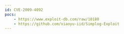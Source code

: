 ```yaml
---
id: CVE-2009-4092
pocs:
    - https://www.exploit-db.com/raw/10180
    - https://github.com/xiaoyu-iid/Simplog-Exploit
---
```

